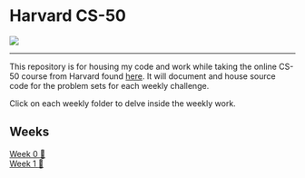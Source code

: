# Harvard CS-50

![](https://img.shields.io/badge/HarvardX-CS50-%2360A6A6?style=for-the-badge)

----

This repository is for housing my code and work while taking the online CS-50 course from Harvard found [here](https://online-learning.harvard.edu/course/cs50-introduction-computer-science). It will document and house source code for the problem sets for each weekly challenge.

Click on each weekly folder to delve inside the weekly work.

## Weeks

[Week 0 :floppy_disk:](week-0/week-0.md)    
[Week 1 :floppy_disk:](week-1/week-1.md)


